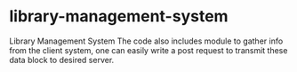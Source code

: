 # library-management-system
Library Management System
The code also includes module to gather info from the client system, one can easily write a post request to transmit these data block to desired server.
